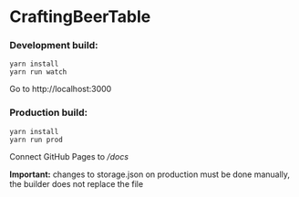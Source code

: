# CraftingBeerTable

### Development build:
```
yarn install
yarn run watch
```

Go to http://localhost:3000

### Production build:
```
yarn install
yarn run prod
```

Connect GitHub Pages to */docs*

**Important:** changes to storage.json on production must be done manually, the builder does not replace the file